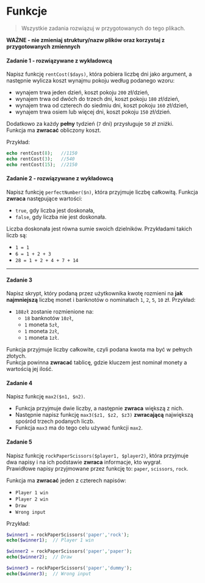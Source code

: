 #  Funkcje

> Wszystkie zadania rozwiązuj w przygotowanych do tego plikach.

**WAŻNE -  nie zmieniaj struktury/nazw plików oraz korzystaj z przygotowanych zmiennych**

#### Zadanie 1 - rozwiązywane z wykładowcą

Napisz funkcję ```rentCost($days)```, która pobiera liczbę dni jako argument, a następnie wylicza koszt wynajmu pokoju według podanego wzoru:
* wynajem trwa jeden dzień, koszt pokoju `200` zł/dzień,
* wynajem trwa od dwóch do trzech dni, koszt pokoju `180` zł/dzień,
* wynajem trwa od czterech do siedmiu dni, koszt pokoju `160` zł/dzień,
* wynajem trwa osiem lub więcej dni, koszt pokoju `150` zł/dzień.

Dodatkowo za każdy **pełny** tydzień (`7` dni) przysługuje `50` zł zniżki.  
Funkcja ma **zwracać** obliczony koszt.

Przykład:
```php
echo rentCost(8);   //1150
echo rentCost(3);   //540
echo rentCost(15);  //2150
```

#### Zadanie 2 - rozwiązywane z wykładowcą

Napisz funkcję ```perfectNumber($n)```, która przyjmuje liczbę całkowitą. Funkcja **zwraca** następujące wartości:
* `true`, gdy liczba jest doskonała,
* `false`, gdy liczba nie jest doskonała.

Liczba doskonała jest równa sumie swoich dzielników. Przykładami takich liczb są:
* `1 = 1`
* `6 = 1 + 2 + 3`
* `28 = 1 + 2 + 4 + 7 + 14`

-------------------------------------------------------------------------------

#### Zadanie 3

Napisz skrypt, który podaną przez użytkownika kwotę rozmieni na **jak najmniejszą** liczbę monet i banknotów o nominałach `1`, `2`, `5`, `10` zł.
Przykład:
* `188zł` zostanie rozmienione na:
  * `18` banknotów `10zł`,
  * `1` moneta `5zł`,
  * `1` moneta `2zł`,
  * `1` moneta `1zł`.

Funkcja przyjmuje liczby całkowite, czyli podana kwota ma być w pełnych złotych.  
Funkcja powinna **zwracać** tablicę, gdzie kluczem jest nominał monety a wartością jej ilość.

#### Zadanie 4

Napisz funkcję `max2($n1, $n2)`.

* Funkcja przyjmuje dwie liczby, a następnie **zwraca** większą z nich.
* Następnie napisz funkcję `max3($z1, $z2, $z3)` **zwracającą** największą spośród trzech podanych liczb.
* Funkcja `max3` ma do tego celu używać funkcji `max2`.

#### Zadanie 5

Napisz funkcję `rockPaperScissors($player1, $player2)`, która przyjmuje dwa napisy i na ich podstawie **zwraca** informacje, kto wygrał.  
Prawidłowe napisy przyjmowane przez funkcję to: `paper`, `scissors`, `rock`.

Funkcja ma **zwracać** jeden z czterech napisów:
* `Player 1 win`
* `Player 2 win`
* `Draw`
* `Wrong input`

Przykład:
```php
$winner1 = rockPaperScissors('paper','rock');
echo($winner1);  // Player 1 win

$winner2 = rockPaperScissors('paper','paper');
echo($winner2);  // Draw

$winner3 = rockPaperScissors('paper','dummy');
echo($winner3);  // Wrong input
```
